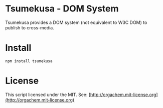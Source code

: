 Tsumekusa - DOM System
======================
Tsumekusa provides a DOM system (not equivalent to W3C DOM) to publish to cross-media.

Install
=======
```
npm install tsumekusa
```

License
=======
This script licensed under the MIT.
See: [http://orgachem.mit-license.org](http://orgachem.mit-license.org)
